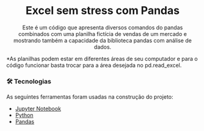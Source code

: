 <h1 align="center">Excel sem stress com Pandas</h1>

 <p align="center">Este é um código que apresenta diversos comandos do pandas combinados com uma planilha fictícia de vendas de um mercado e mostrando também a capacidade da biblioteca pandas com análise de dados.

*As planilhas podem estar em diferentes áreas de seu computador e para o código funcionar basta trocar para a área desejada no pd.read_excel.
</p> 

### 🛠 Tecnologias

As seguintes ferramentas foram usadas na construção do projeto:

- [Jupyter Notebook](https://jupyter.org)
- [Python](https://www.python.org)
- [Pandas](https://pandas.pydata.org/docs/)
